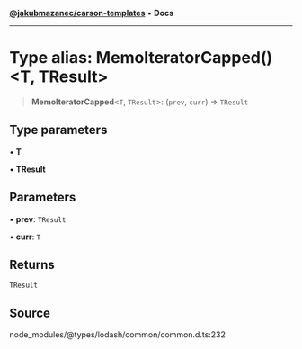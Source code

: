 [**@jakubmazanec/carson-templates**](../../../README.md) • **Docs**

---

# Type alias: MemoIteratorCapped()\<T, TResult\>

> **MemoIteratorCapped**\<`T`, `TResult`\>: (`prev`, `curr`) => `TResult`

## Type parameters

• **T**

• **TResult**

## Parameters

• **prev**: `TResult`

• **curr**: `T`

## Returns

`TResult`

## Source

node_modules/@types/lodash/common/common.d.ts:232
